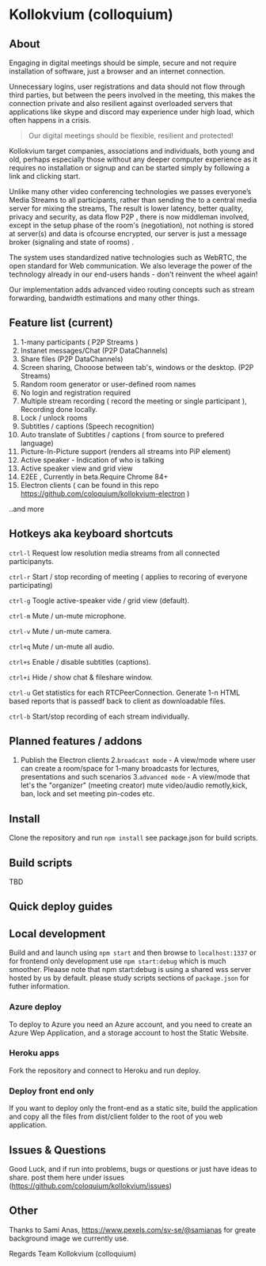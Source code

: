 # Kollokvium (colloquium)

## About

Engaging in digital meetings should be simple, secure and not require installation of software, just a browser and an internet connection.

Unnecessary logins, user registrations and data should not flow through third parties, but between the peers involved in the meeting, this makes the connection private and also resilient against overloaded servers that applications like skype and discord may experience under high load, which often happens in a crisis.

> Our digital meetings should be flexible, resilient and protected!

Kollokvium target companies, associations and individuals, both young and old, perhaps especially those without any deeper computer experience as it requires no installation or signup and can be started simply by following a link and clicking start.

Unlike many other video conferencing technologies we passes everyone’s Media Streams to all participants, rather than sending the to a central media server for mixing the streams, The result is lower latency, better quality, privacy and security, as data flow P2P , there is now middleman involved, except in the setup phase of the room's (negotiation), not nothing is stored at server(s)  and data is ofcourse encrypted, our server is just a message broker (signaling and state of rooms) . 

The system uses standardized native technologies such as WebRTC, the open standard for Web communication. We also leverage the power of the technology already in our end-users hands - don't reinvent the wheel again!

Our implementation adds advanced video routing concepts such as stream forwarding, bandwidth estimations and many other things.

## Feature list  (current)

1. 1-many participants ( P2P Streams )
2. Instanet messages/Chat  (P2P DataChannels) 
3. Share files (P2P DataChannels)
4. Screen sharing, Chooose between tab's, windows or the desktop. (P2P Streams)
5. Random room generator or user-defined room names
6. No login and registration required
7. Multiple stream recording ( record the meeting or single participant ), Recording done locally.
8. Lock / unlock rooms
9. Subtitles / captions (Speech recognition)
10. Auto translate of Subtitles / captions ( from source to prefered language)
11. Picture-In-Picture support (renders all streams into PiP element)
12. Active speaker - Indication of who is talking
13. Active speaker view and grid view 
14. E2EE , Currently in beta.Require Chrome 84+
15. Electron clients ( can be found in this repo https://github.com/coloquium/kollokvium-electron )

..and more

## Hotkeys aka keyboard shortcuts  

`ctrl-l` Request low resolution media streams from all connected participanyts.

`ctrl-r` Start / stop recording of meeting ( applies to recoring of everyone participating)

`ctrl-g` Toogle active-speaker vide / grid view (default).

`ctrl-m` Mute / un-mute microphone.

`ctrl-v` Mute / un-mute camera.

`ctrl+q` Mute / un-mute all audio.

`ctrl+s` Enable / disable subtitles (captions).

`ctrl+i` Hide / show chat & fileshare window.

`ctrl-u` Get statistics for each RTCPeerConnection. Generate 1-n HTML based reports that is passedf back to client as downloadable files.

`ctrl-b` Start/stop recording of each stream individually. 

## Planned features / addons

1. Publish the Electron clients 
2.`broadcast mode` - A view/mode where user can create a room/space for 1-many broadcasts for lectures, presentations and such scenarios 
3.`advanced mode`  - A view/mode that let's the "organizer" (meeting creator) mute video/audio remotly,kick, ban, lock and set meeting pin-codes etc.


## Install 
Clone the repository and run `npm install`  see package.json for build scripts.

## Build scripts

TBD

## Quick deploy guides

## Local development

Build and and launch using `npm start` and then browse to `localhost:1337` or for frontend only development use `npm start:debug` which is much smoother. Pleaase note
that npm start:debug is using a shared wss server hosted by us by default. please study scripts sections of `package.json` for futher information.

### Azure deploy
To deploy to Azure you need an Azure account, and you need to create an Azure Wep Application, and a storage account to host the Static Website.

### Heroku apps
Fork the repository and connect to Heroku and run deploy.

### Deploy front end only 
If you want to deploy only the front-end as a static site, build the application and copy all the files from dist/client folder to the root of you web application. 

## Issues & Questions

Good Luck, and if run into problems, bugs or questions or just have ideas to share. post them here under issues (https://github.com/coloquium/kollokvium/issues)

## Other 

Thanks to Sami Anas, https://www.pexels.com/sv-se/@samianas for greate background image we currently use.

Regards
    Team Kollokvium (colloquium)
 

